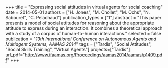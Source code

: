 +++
title = "Expressing social attitudes in virtual agents for social coaching"
date = 2014-05-01
authors = ["H. Jones", "M. Chollet", "M. Ochs", "N. Sabouret", "C. Pelachaud"]
publication_types = ["1"]
abstract = "This paper presents a model of social attitudes for reasoning about the appropriate attitude to express during an interaction. It combines a theoretical approach with a study of a corpus of human-to-human interactions."
selected = false
publication = "*13th International Conference on Autonomous Agents and Multiagent Systems, AAMAS 2014*"
tags = ["Tardis", "Social Attitudes", "Social Skills Training", "Virtual Agents"]
projects=["Tardis"]
url_pdf="http://www.ifaamas.org/Proceedings/aamas2014/aamas/p1409.pdf"
+++
